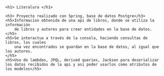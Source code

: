 
    <h1> Literalura </h1>

    <h3> Proyecto realizado con Spring, base de datos Postgre</h3>
    <h5>Informacion obtenida de una api de libros, donde se utiliza la información
        de libros y autores para crear entidades en la base de datos.
    </h5>
    <h5>Se interactua a través de la consola, haciendo consultas de libros, los cuales
        una vez encontrados se guardan en la base de datos, al igual que los autores.
    </h5>
    <h5>Uso de lambdas, JPQL, derived queries, Jackson para deserializar los datos recibidos de la api y asi poder usarlos como atributos de los modelos</h5>
